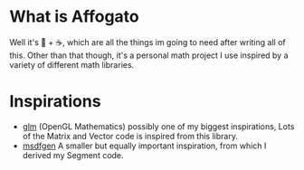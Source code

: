 # What is Affogato
Well it's 🍦 + ☕, which are all the things im going to need after writing all of this. Other than that though, it's a personal math project I use inspired by a variety of different math libraries.
# Inspirations
* [glm](https://www.opengl.org/sdk/libs/GLM/) (OpenGL Mathematics) possibly one of my biggest inspirations, Lots of the Matrix and Vector code is inspired from this library.
* [msdfgen](https://github.com/Chlumsky/msdfgen/tree/master) A smaller but equally important inspiration, from which I derived my Segment code.

